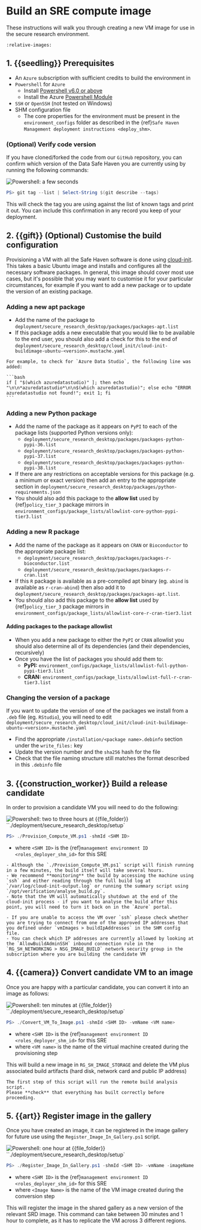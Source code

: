 # Build an SRE compute image

These instructions will walk you through creating a new VM image for use in the secure research environment.

```{include} snippets/00_symbols.partial.md
:relative-images:
```

## 1. {{seedling}} Prerequisites

- An `Azure` subscription with sufficient credits to build the environment in
- `Powershell` for `Azure`
  - Install [Powershell v6.0 or above](https://docs.microsoft.com/en-us/powershell/azure/install-az-ps?view=azps-2.2.0)
  - Install the Azure [Powershell Module](https://docs.microsoft.com/en-us/powershell/azure/install-az-ps?view=azps-2.2.0&viewFallbackFrom=azps-1.3.0)
- `SSH` or `OpenSSH` (not tested on Windows)
- SHM configuration file
  - The core properties for the environment must be present in the `environment_configs` folder as described in the {ref}`Safe Haven Management deployment instructions <deploy_shm>`.

### (Optional) Verify code version

If you have cloned/forked the code from our `GitHub` repository, you can confirm which version of the Data Safe Haven you are currently using by running the following commands:

![Powershell: a few seconds](https://img.shields.io/static/v1?style=for-the-badge&logo=powershell&label=local&color=blue&message=a%20few%20seconds)

```powershell
PS> git tag --list | Select-String $(git describe --tags)
```

This will check the tag you are using against the list of known tags and print it out.
You can include this confirmation in any record you keep of your deployment.

## 2. {{gift}} (Optional) Customise the build configuration

Provisioning a VM with all the Safe Haven software is done using [cloud-init](https://cloudinit.readthedocs.io/en/latest/).
This takes a basic Ubuntu image and installs and configures all the necessary software packages.
In general, this image should cover most use cases, but it's possible that you may want to customise it for your particular circumstances, for example if you want to add a new package or to update the version of an existing package.

### Adding a new apt package

- Add the name of the package to `deployment/secure_research_desktop/packages/packages-apt.list`
- If this package adds a new executable that you would like to be available to the end user, you should also add a check for this to the end of `deployment/secure_research_desktop/cloud_init/cloud-init-buildimage-ubuntu-<version>.mustache.yaml`

````{hint}
For example, to check for `Azure Data Studio`, the following line was added:

```bash
if [ "$(which azuredatastudio)" ]; then echo "\n\n*azuredatastudio*\n\n$(which azuredatastudio)"; else echo "ERROR azuredatastudio not found!"; exit 1; fi
```
````

### Adding a new Python package

- Add the name of the package as it appears on `PyPI` to each of the package lists (supported Python versions only):
  - `deployment/secure_research_desktop/packages/packages-python-pypi-36.list`
  - `deployment/secure_research_desktop/packages/packages-python-pypi-37.list`
  - `deployment/secure_research_desktop/packages/packages-python-pypi-38.list`
- If there are any restrictions on acceptable versions for this package (e.g. a minimum or exact version) then add an entry to the appropriate section in `deployment/secure_research_desktop/packages/python-requirements.json`
- You should also add this package to the **allow list** used by {ref}`policy_tier_3` package mirrors in `environment_configs/package_lists/allowlist-core-python-pypi-tier3.list`

### Adding a new R package

- Add the name of the package as it appears on `CRAN` or `Bioconductor` to the appropriate package list:
  - `deployment/secure_research_desktop/packages/packages-r-bioconductor.list`
  - `deployment/secure_research_desktop/packages/packages-r-cran.list`
- If this `R` package is available as a pre-compiled apt binary (eg. `abind` is available as `r-cran-abind`) then also add it to `deployment/secure_research_desktop/packages/packages-apt.list`.
- You should also add this package to the **allow list** used by {ref}`policy_tier_3` package mirrors in `environment_configs/package_lists/allowlist-core-r-cran-tier3.list`

#### Adding packages to the package allowlist

- When you add a new package to either the `PyPI` or `CRAN` allowlist you should also determine all of its dependencies (and their dependencies, recursively)
- Once you have the list of packages you should add them to:
  - **PyPI:** `environment_configs/package_lists/allowlist-full-python-pypi-tier3.list`
  - **CRAN:** `environment_configs/package_lists/allowlist-full-r-cran-tier3.list`

### Changing the version of a package

If you want to update the version of one of the packages we install from a `.deb` file (eg. `RStudio`), you will need to edit `deployment/secure_research_desktop/cloud_init/cloud-init-buildimage-ubuntu-<version>.mustache.yaml`

- Find the appropriate `/installation/<package name>.debinfo` section under the `write_files:` key
- Update the version number and the `sha256` hash for the file
- Check that the file naming structure still matches the format described in this `.debinfo` file

## 3. {{construction_worker}} Build a release candidate

In order to provision a candidate VM you will need to do the following:

![Powershell: two to three hours](https://img.shields.io/static/v1?style=for-the-badge&logo=powershell&label=local&color=blue&message=two%20to%20three%20hours) at {{file_folder}} ``./deployment/secure_research_desktop/setup`

```powershell
PS> ./Provision_Compute_VM.ps1 -shmId <SHM ID>
```

- where `<SHM ID>` is the {ref}`management environment ID <roles_deployer_shm_id>` for this SRE

```{note}
- Although the `./Provision_Compute_VM.ps1` script will finish running in a few minutes, the build itself will take several hours.
- We recommend **monitoring** the build by accessing the machine using `ssh` and either reading through the full build log at `/var/log/cloud-init-output.log` or running the summary script using `/opt/verification/analyse_build.py`.
- Note that the VM will automatically shutdown at the end of the cloud-init process - if you want to analyse the build after this point, you will need to turn it back on in the `Azure` portal.
```

```{error}
- If you are unable to access the VM over `ssh` please check whether you are trying to connect from one of the approved IP addresses that you defined under `vmImages > buildIpAddresses` in the SHM config file.
- You can check which IP addresses are currently allowed by looking at the `AllowBuildAdminSSH` inbound connection rule in the `RG_SH_NETWORKING > NSG_IMAGE_BUILD` network security group in the subscription where you are building the candidate VM
```

## 4. {{camera}} Convert candidate VM to an image

Once you are happy with a particular candidate, you can convert it into an image as follows:

![Powershell: ten minutes](https://img.shields.io/static/v1?style=for-the-badge&logo=powershell&label=local&color=blue&message=ten%20minutes) at {{file_folder}} ``./deployment/secure_research_desktop/setup`

```powershell
PS> ./Convert_VM_To_Image.ps1 -shmId <SHM ID> -vmName <VM name>
```

- where `<SHM ID>` is the {ref}`management environment ID <roles_deployer_shm_id>` for this SRE
- where `<VM name>` is the name of the virtual machine created during the provisioning step

This will build a new image in `RG_SH_IMAGE_STORAGE` and delete the VM plus associated build artifacts (hard disk, network card and public IP address)

```{note}
The first step of this script will run the remote build analysis script.
Please **check** that everything has built correctly before proceeding.
```

## 5. {{art}} Register image in the gallery

Once you have created an image, it can be registered in the image gallery for future use using the `Register_Image_In_Gallery.ps1` script.

![Powershell: one hour](https://img.shields.io/static/v1?style=for-the-badge&logo=powershell&label=local&color=blue&message=one%20hour) at {{file_folder}} ``./deployment/secure_research_desktop/setup`

```powershell
PS> ./Register_Image_In_Gallery.ps1 -shmId <SHM ID> -vmName -imageName <Image name>
```

- where `<SHM ID>` is the {ref}`management environment ID <roles_deployer_shm_id>` for this SRE
- where `<Image Name>` is the name of the VM image created during the conversion step

This will register the image in the shared gallery as a new version of the relevant SRD image.
This command can take between 30 minutes and 1 hour to complete, as it has to replicate the VM across 3 different regions.
